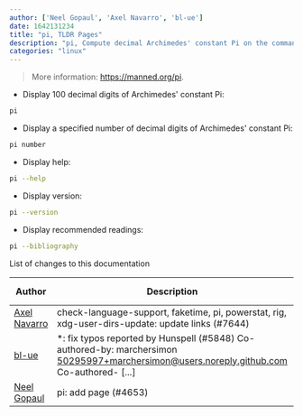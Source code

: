 ```yaml
---
author: ['Neel Gopaul', 'Axel Navarro', 'bl-ue']
date: 1642131234
title: "pi, TLDR Pages"
description: "pi, Compute decimal Archimedes' constant Pi on the command-line."
categories: "linux"
---
```

> More information: <https://manned.org/pi>.

- Display 100 decimal digits of Archimedes' constant Pi:

```bash
pi
```

- Display a specified number of decimal digits of Archimedes' constant Pi:

```bash
pi number
```

- Display help:

```bash
pi --help
```

- Display version:

```bash
pi --version
```

- Display recommended readings:

```bash
pi --bibliography
```
List of changes to this documentation


Author | Description | ISO 8601 Date | GitHub link
------|-----|-----|-----
[Axel Navarro](mailto:navarroaxel@gmail.com) | check-language-support, faketime, pi, powerstat, rig, xdg-user-dirs-update: update links (#7644) | 2022-01-14T04:33:54 | [d5cfac8d3581](https://github.com/tldr-pages/tldr/commit/d5cfac8d3581cf0f9d735fbcefe9bf3b02815441)
[bl-ue](mailto:54780737+bl-ue@users.noreply.github.com) | *: fix typos reported by Hunspell (#5848) Co-authored-by: marchersimon <50295997+marchersimon@users.noreply.github.com> Co-authored- [...] | 2021-05-20T22:13:41 | [8ebd171d6f00](https://github.com/tldr-pages/tldr/commit/8ebd171d6f001698709fefc02b1fd5cc9f3a99c4)
[Neel Gopaul](mailto:neelmedhanshgopaul@gmail.com) | pi: add page (#4653) | 2020-10-14T23:57:54 | [cf976111e093](https://github.com/tldr-pages/tldr/commit/cf976111e09349be22821cd3f56a0c2c5a47b7ad)

